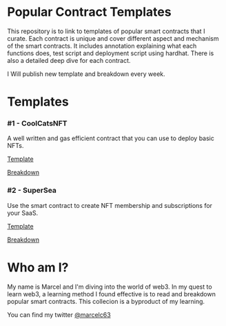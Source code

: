 # Popular Contract Templates
This repository is to link to templates of popular smart contracts that I curate. Each contract is unique and cover different aspect and mechanism of the smart contracts. It includes annotation explaining what each functions does, test script and deployment script using hardhat. There is also a detailed deep dive for each contract.

I Will publish new template and breakdown every week.

# Templates

### #1 - CoolCatsNFT
A well written and gas efficient contract that you can use to deploy basic NFTs.

[Template](https://github.com/marcelc63/coolcatsnft-template)

[Breakdown](https://twitter.com/Marcelc63/status/1447955252431392769)

### #2 - SuperSea
Use the smart contract to create NFT membership and subscriptions for your SaaS.

[Template](https://github.com/marcelc63/supersea-template)

[Breakdown](https://twitter.com/Marcelc63/status/1450493454522351620)


# Who am I?
My name is Marcel and I'm diving into the world of web3. In my quest to learn web3, a learning method I found effective is to read and breakdown popular smart contracts. This collecion is a byproduct of my learning.

You can find my twitter [@marcelc63](https://twitter.com/marcelc63)